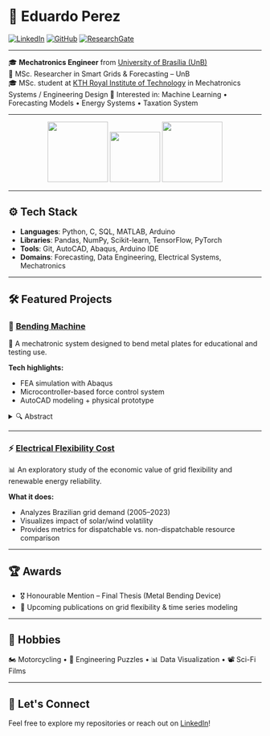 # 👋 Eduardo Perez

[![LinkedIn](https://img.shields.io/badge/linkedin-%230077B5.svg?style=for-the-badge&logo=linkedin&logoColor=white)](https://www.linkedin.com/in/eduardo-p-209)
[![GitHub](https://img.shields.io/badge/github-%2312100E.svg?style=for-the-badge&logo=github&logoColor=white)](https://github.com/duduliberato)
[![ResearchGate](https://img.shields.io/badge/ResearchGate-00CCBB?style=for-the-badge&logo=ResearchGate&logoColor=white)](https://www.researchgate.net/profile/Eduardo_Liberato)

---

🎓 **Mechatronics Engineer** from [University of Brasília (UnB)](https://www.unb.br)  
🔬 MSc. Researcher in Smart Grids & Forecasting – UnB  
🎓 MSc. student at [KTH Royal Institute of Technology](https://www.kth.se/en) in Mechatronics Systems / Engineering Design
💼 Interested in: Machine Learning • Forecasting Models • Energy Systems • Taxation System

---

<p align="center">
  <img src="https://upload.wikimedia.org/wikipedia/commons/thumb/c/c3/Webysther_20160322_-_Logo_UnB_%28sem_texto%29.svg/220px-Webysther_20160322_-_Logo_UnB_%28sem_texto%29.svg.png" height="120">
  <img src="https://icon2.cleanpng.com/lnd/20241009/qk/0b7c0f47d12df457eec2efa48165b4.gif" height="100">
  <img src="https://upload.wikimedia.org/wikipedia/en/thumb/e/e0/KTH_Royal_Institute_of_Technology_logo.svg/190px-KTH_Royal_Institute_of_Technology_logo.svg.png" height="120">
</p>

---

## ⚙️ Tech Stack

- **Languages**: Python, C, SQL, MATLAB, Arduino
- **Libraries**: Pandas, NumPy, Scikit-learn, TensorFlow, PyTorch
- **Tools**: Git, AutoCAD, Abaqus, Arduino IDE
- **Domains**: Forecasting, Data Engineering, Electrical Systems, Mechatronics

---

## 🛠 Featured Projects

### 🔧 [Bending Machine](https://github.com/duduliberato/bending-machine) <a name="bend"></a>
📌 A mechatronic system designed to bend metal plates for educational and testing use.

**Tech highlights:**
- FEA simulation with Abaqus
- Microcontroller-based force control system
- AutoCAD modeling + physical prototype

<details>
<summary>🔍 Abstract</summary>

> Metal bending is a manufacturing process used in industries like aerospace and construction. This project developed a device capable of bending metal sheets, combining design, finite element analysis, and a force-sensing control system.
</details>

---

### ⚡ [Electrical Flexibility Cost](https://github.com/duduliberato/electrical-flexibility) <a name="eleflex"></a>
📊 An exploratory study of the economic value of grid flexibility and renewable energy reliability.

**What it does:**
- Analyzes Brazilian grid demand (2005–2023)
- Visualizes impact of solar/wind volatility
- Provides metrics for dispatchable vs. non-dispatchable resource comparison

---

## 🏆 Awards <a name="awards"></a>

- 🎖 Honourable Mention – Final Thesis (Metal Bending Device)
- 📃 Upcoming publications on grid flexibility & time series modeling

---

## 🎯 Hobbies <a name="hobbies"></a>

🏍 Motorcycling • 🧩 Engineering Puzzles • 📊 Data Visualization • 📽 Sci-Fi Films

---

## 🤝 Let's Connect

Feel free to explore my repositories or reach out on [LinkedIn](https://www.linkedin.com/in/eduardo-p-209)!

